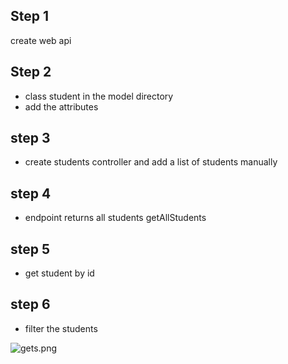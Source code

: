 ## Step 1
create web api

## Step 2
- class student in the model directory
- add the attributes

## step 3
- create students controller and add a list of students manually

## step 4
- endpoint returns all students getAllStudents

## step 5
- get student by id

## step 6
- filter the students

![gets.png](/Users/michelbouchahine/Desktop/gets.png)

